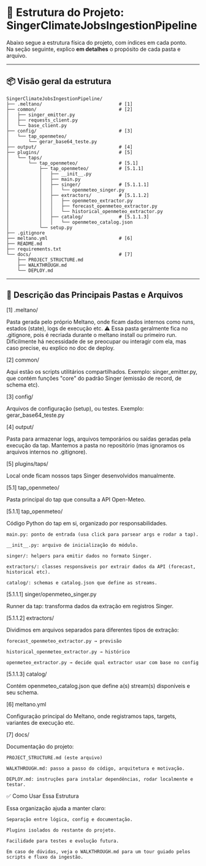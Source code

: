 # 📂 Estrutura do Projeto: SingerClimateJobsIngestionPipeline

Abaixo segue a estrutura física do projeto, com índices em cada ponto.  
Na seção seguinte, explico **em detalhes** o propósito de cada pasta e arquivo.

---

## 📦 Visão geral da estrutura

```plaintext
SingerClimateJobsIngestionPipeline/
├── .meltano/                            # [1]
├── common/                              # [2]
│   ├── singer_emitter.py
│   ├── requests_client.py
│   └── base_client.py
├── config/                              # [3]
│   └── tap_openmeteo/
│       └── gerar_base64_teste.py
├── output/                              # [4]
├── plugins/                             # [5]
│   └── taps/
│       └── tap_openmeteo/               # [5.1]
│           ├── tap_openmeteo/           # [5.1.1]
│           │   ├── __init__.py
│           │   ├── main.py
│           │   ├── singer/              # [5.1.1.1]
│           │   │   └── openmeteo_singer.py
│           │   ├── extractors/          # [5.1.1.2]
│           │   │   ├── openmeteo_extractor.py
│           │   │   ├── forecast_openmeteo_extractor.py
│           │   │   └── historical_openmeteo_extractor.py
│           │   ├── catalog/             # [5.1.1.3]
│           │   │   └── openmeteo_catalog.json
│           └── setup.py
├── .gitignore
├── meltano.yml                          # [6]
├── README.md
├── requirements.txt
└── docs/                                # [7]
    ├── PROJECT_STRUCTURE.md
    ├── WALKTHROUGH.md
    └── DEPLOY.md
```

---

## 📝 **Descrição das Principais Pastas e Arquivos**


[1] .meltano/

Pasta gerada pelo próprio Meltano, onde ficam dados internos como runs, estados (state), logs de execução etc.
⚠️ Essa pasta geralmente fica no .gitignore, pois é recriada durante o meltano install ou primeiro run.
Dificilmente há necessidade de se preocupar ou interagir com ela, mas caso precise, eu explico no doc de deploy.


[2] common/

Aqui estão os scripts utilitários compartilhados.
Exemplo: singer_emitter.py, que contém funções "core" do padrão Singer (emissão de record, de schema etc).


[3] config/

Arquivos de configuração (setup), ou testes.
Exemplo: gerar_base64_teste.py 


[4] output/

Pasta para armazenar logs, arquivos temporários ou saídas geradas pela execução da tap.
Mantemos a pasta no repositório (mas ignoramos os arquivos internos no .gitignore).


[5] plugins/taps/

Local onde ficam nossos taps Singer desenvolvidos manualmente.

[5.1] tap_openmeteo/

Pasta principal do tap que consulta a API Open-Meteo.

[5.1.1] tap_openmeteo/

Código Python do tap em si, organizado por responsabilidades.

    main.py: ponto de entrada (usa click para parsear args e rodar a tap).

    __init__.py: arquivo de inicialização do módulo.

    singer/: helpers para emitir dados no formato Singer.

    extractors/: classes responsáveis por extrair dados da API (forecast, historical etc).

    catalog/: schemas e catalog.json que define as streams.

[5.1.1.1] singer/openmeteo_singer.py

Runner da tap: transforma dados da extração em registros Singer.

[5.1.1.2] extractors/

Dividimos em arquivos separados para diferentes tipos de extração:

    forecast_openmeteo_extractor.py → previsão

    historical_openmeteo_extractor.py → histórico

    openmeteo_extractor.py → decide qual extractor usar com base no config

[5.1.1.3] catalog/

Contém openmeteo_catalog.json que define a(s) stream(s) disponíveis e seu schema.

[6] meltano.yml

Configuração principal do Meltano, onde registramos taps, targets, variantes de execução etc.

[7] docs/

Documentação do projeto:

    PROJECT_STRUCTURE.md (este arquivo)

    WALKTHROUGH.md: passo a passo do código, arquitetura e motivação.

    DEPLOY.md: instruções para instalar dependências, rodar localmente e testar.

✅ Como Usar Essa Estrutura

Essa organização ajuda a manter claro:

    Separação entre lógica, config e documentação.

    Plugins isolados do restante do projeto.

    Facilidade para testes e evolução futura.

    Em caso de dúvidas, veja o WALKTHROUGH.md para um tour guiado pelos scripts e fluxo da ingestão.